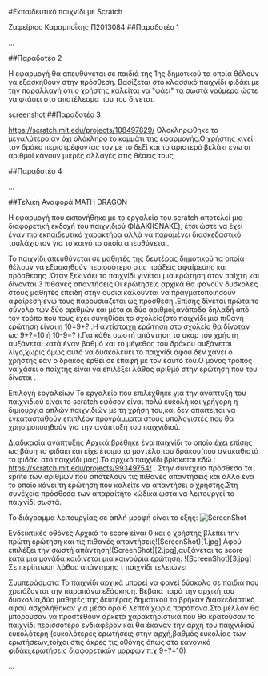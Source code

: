 ﻿#Εκπαιδευτικό παιχνίδι με Scratch

Ζαφείριος Καραμποΐκης Π2013084
##Παραδοτέο 1

...

##Παραδοτέο 2

Η εφαρμογή θα απευθύνεται σε παιδιά της 1ης δημοτικού τα οποία θέλουν να εξασκηθούν στην πρόσθεση.
Βασίζεται στο κλασσικό παιχνίδι φιδάκι με την παραλλαγή οτι ο χρήστης καλείται να "φάει" τα σωστά νούμερα ώστε 
να φτάσει στο αποτέλεσμα που του δίνεται.

[screenshot](https://raw.githubusercontent.com/courses-ionio/sw/master/projects_2016/%CE%A02013084/screenshot.png)
##Παραδοτέο 3

https://scratch.mit.edu/projects/108497829/
Ολοκληρώθηκε το μεγαλύτερο αν όχι ολόκληρο το κομμάτι της εφαρμογής.Ο χρήστης κινεί τον δράκο περιστρέφοντας τον 
με το δεξί και το αριστερό βελάκι ενω οι αριθμοί κάνουν μικρές αλλαγές στις θέσεις τους

##Παραδοτέο 4

...

##Tελική Αναφορά
MATH DRAGON 

Η εφαρμογή που εκπονήθηκε με το εργαλείο του scratch αποτελεί μια διαφορετική εκδοχή του παιχνιδιού ΦΙΔΑΚΙ(SNAKE), έτσι ώστε να έχει έναν πιο εκπαιδευτικό χαρακτήρα αλλά να παραμένει διασκεδαστικό τουλάχιστον για το κοινό το οποίο απευθύνεται.

Το παιχνίδι απευθύνεται σε μαθητές της δευτέρας δημοτικού τα οποία θέλουν να εξασκηθούν περισσότερο στις πράξεις αφαίρεσης και πρόσθεσης .Όταν ξεκινάει το παιχνίδι γίνεται μια ερώτηση στον παίχτη και δίνονται 3 πιθανές απαντήσεις.Οι ερώτησεις αρχικά θα φανούν δυσκολες στους μαθητές επειδή στην ουσία καλούνται να πραγματοποιήσουν αφαίρεση ενώ τους παρουσιάζεται ως πρόσθεση .Επίσης δίνεται πρώτα το σύνολο των δύο αριθμών και μέτα οι δύο αριθμοί,ανάποδα δηλαδή από τον τρόπο που τους έχει συνηθίσει το σχολείο(στο παιχνίδι μια πιθανή ερώτηση είναι η 10=9+? .Η αντίστοιχη ερώτηση στο σχολείο θα δίνοταν ως 9+?=10 ή 10-9=? ).Για κάθε σωστή απάντηση το σκορ του χρήστη αυξάνεται κατά έναν βαθμό και το μέγεθος του δράκου αυξάνεται λίγο,χωρις όμως αυτό να δυσκολεύει το παιχνίδι αφού δεν χάνει ο χρήστης εάν ο δράκος έρθει σε επαφή με τον εαυτό του.Ο μόνος τρόπος να χάσει ο παίχτης είναι να επιλέξει λάθος αριθμό στην ερώτηση που του δίνεται . 

Επιλογή εργαλείων
Το εργαλείο που επιλέχθηκε για την ανάπτυξη του παιχνιδιού είναι το scratch εφόσον είναι πολύ ευκολή και γρήγορη η διμιουργία απλών παιχνιδιών με τη χρήση του,και δεν απαιτείται να εγκατασταθούν επιπλέον προγράμματα στους υπολογιστές που θα χρησιμοποιηθούν για την ανάπτυξη του παιχνιδιού.

Διαδικασία ανάπτυξης
Αρχικά βρέθηκε ένα παιχνίδι το οποίο έχει επίσης ως βάση το φιδάκι και είχε έτοιμο το μοντέλο του δράκου(που αντικαθιστά το φιδάκι στο παιχνίδι μας).Το αρχικό παιχνίδι βρίσκεται εδώ : https://scratch.mit.edu/projects/99349754/ .
Στην συνέχεια πρόσθεσα τα sprite των αριθμών που αποτελούν τις πιθανές απαντήσεις και άλλο ένα το οποίο κάνει τη ερώτηση που καλείτε να απαντήσει ο χρήστης.Στη συνέχεια πρόσθεσα των απαραίτητο κώδικα ωστα να λειτουργεί το παιχνίδι σωστά.


Το διάγραμμα λειτουργίας σε απλή μορφή είναι το εξής:
![ScreenShot](chart.jgp)

Ενδεικτικές οθόνες
Αρχικά το score είναι 0 και ο χρήστης βλέπει την πρώτη ερώτηση και τις πιθανές απαντήσεις!(ScreenShot)[1.jpg]
Αφού επιλέξει την σωστή απάντηση!(ScreenShot)[2.jpg],αυξάνεται το score κατά μια μονάδα καιδίνεται μια καινούρια ερώτηση.
!(ScreenShot)[3.jpg] Σε περίπτωση λάθος απάντησης τ παιχνίδι τελειώνει




Συμπεράσματα
Το παιχνίδι αρχικά μπορεί να φανεί δύσκολο σε παιδιά που χρειάζονται την παραπάνω εξάσκηση.
Βέβαια παρά την αρχική του δυσκολία,δύο μαθητές της δευτέρας δημοτικού το βρήκαν διασκεδαστικό αφού ασχολήθηκαν για μέσο όρο 6 λεπτά χωρίς παράπονα.Στο μέλλον θα μπορούσαν να προστεθούν αρκετά χαρακτηριστικά που θα κρατούσαν το παιχνίδι περισσότερο ενδιαφέρον και θα έκαναν την αρχή του παιχνιδιού ευκολότερη (ευκολότερες ερωτήσεις στην αρχή,βαθμός ευκολίας των ερωτήσεων,τοίχοι στις άκρες τις οθόνης όπως στο κανονικό φιδάκι,ερωτήσεις διαφορετικών μορφών π.χ.9+?=10)

...
